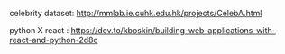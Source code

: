 celebrity dataset: http://mmlab.ie.cuhk.edu.hk/projects/CelebA.html

python X react : https://dev.to/kboskin/building-web-applications-with-react-and-python-2d8c
